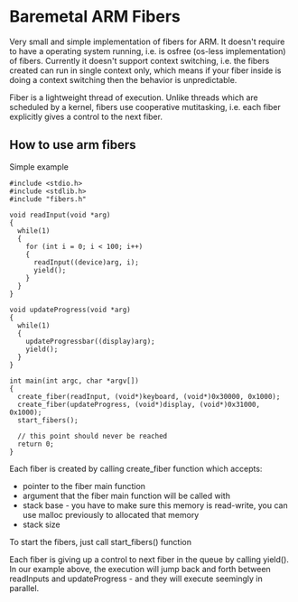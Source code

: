 # Baremetal ARM Fibers

Very small and simple implementation of fibers for ARM. It doesn't require to have a operating system running, i.e. is osfree (os-less implementation) of fibers.
Currently it doesn't support context switching, i.e. the fibers created can run in single context only, which means if your fiber inside is doing a context switching then the behavior is unpredictable.

Fiber is a lightweight thread of execution. Unlike threads which are scheduled by a kernel, fibers use cooperative mutitasking, i.e. each fiber explicitly gives a control to the next fiber.

## How to use arm fibers

Simple example

``` 
#include <stdio.h>
#include <stdlib.h>
#include "fibers.h"

void readInput(void *arg)
{
  while(1)
  {
    for (int i = 0; i < 100; i++)
    {
      readInput((device)arg, i);
      yield();
    }
  }
}

void updateProgress(void *arg)
{
  while(1)
  {
    updateProgressbar((display)arg);
    yield();
  }
}

int main(int argc, char *argv[])
{
  create_fiber(readInput, (void*)keyboard, (void*)0x30000, 0x1000);
  create_fiber(updateProgress, (void*)display, (void*)0x31000, 0x1000);
  start_fibers();
  
  // this point should never be reached
  return 0;
}

```
Each fiber is created by calling create_fiber function which accepts:
 - pointer to the fiber main function
 - argument that the fiber main function will be called with
 - stack base - you have to make sure this memory is read-write, you can use malloc previously to allocated that memory
 - stack size

To start the fibers, just call start_fibers() function

Each fiber is giving up a control to next fiber in the queue by calling yield(). In our example above, the execution will jump back and forth between readInputs and updateProgress - and they will execute seemingly in parallel.
